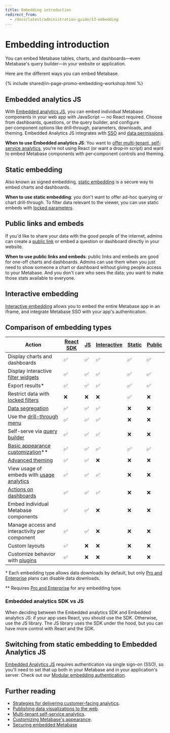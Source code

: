 ```yaml
---
title: Embedding introduction
redirect_from:
  - /docs/latest/administration-guide/13-embedding
---
```


# Embedding introduction

You can embed Metabase tables, charts, and dashboards—even Metabase's query builder—in your website or application.

Here are the different ways you can embed Metabase.

{% include shared/in-page-promo-embedding-workshop.html %}

## Embedded analytics JS

With [Embedded analytics JS](./embedded-analytics-js.md), you can embed individual Metabase components in your web app with JavaScript — no React required. Choose from dashboards, questions, or the query builder, and configure per‑component options like drill‑through, parameters, downloads, and theming. Embedded Analytics JS integrates with [SSO](securing-embeds.md) and [data permissions](../permissions/embedding.md).

**When to use Embedded analytics JS**: You want to [offer multi-tenant, self-service analytics](https://www.metabase.com/blog/why-full-app-embedding), you’re not using React (or want a drop‑in script) and want to embed Metabase components with per‑component controls and theming.

## Static embedding

Also known as signed embedding, [static embedding](./static-embedding.md) is a secure way to embed charts and dashboards.

**When to use static embedding**: you don't want to offer ad-hoc querying or chart drill-through. To filter data relevant to the viewer, you can use static embeds with [locked parameters](./static-embedding-parameters.md#locked-parameters-limit-the-values-available-to-other-editable-parameters).

## Public links and embeds

If you'd like to share your data with the good people of the internet, admins can create a [public link](./public-links.md) or embed a question or dashboard directly in your website.

**When to use public links and embeds**: public links and embeds are good for one-off charts and dashboards. Admins can use them when you just need to show someone a chart or dashboard without giving people access to your Metabase. And you don't care who sees the data; you want to make those stats available to everyone.

## Interactive embedding

[Interactive embedding](./interactive-embedding.md) allows you to embed the entire Metabase app in an iframe, and integrate Metabase SSO with your app's authentication.

## Comparison of embedding types

| Action                                                                                                                          | [React SDK](./sdk/introduction.md) | [JS](./embedded-analytics-js.md) | [Interactive](./interactive-embedding.md) | [Static](./static-embedding.md) | [Public](../embedding/public-links.md) |
| ------------------------------------------------------------------------------------------------------------------------------- | ---------------------------------- | -------------------------------- | ----------------------------------------- | ------------------------------- | -------------------------------------- |
| Display charts and dashboards                                                                                                   | ✅                                 | ✅                               | ✅                                        | ✅                              | ✅                                     |
| Display interactive [filter widgets](https://www.metabase.com/glossary/filter-widget)                                           | ✅                                 | ✅                               | ✅                                        | ✅                              | ✅                                     |
| Export results\*                                                                                                                | ✅                                 | ✅                               | ✅                                        | ✅                              | ✅                                     |
| Restrict data with [locked filters](./static-embedding-parameters.md#restricting-data-in-a-static-embed-with-locked-parameters) | ❌                                 | ❌                               | ❌                                        | ✅                              | ❌                                     |
| [Data segregation](../permissions/embedding.md)                                                                                 | ✅                                 | ✅                               | ✅                                        | ❌                              | ❌                                     |
| Use the [drill-through menu](https://www.metabase.com/learn/metabase-basics/querying-and-dashboards/questions/drill-through)    | ✅                                 | ✅                               | ✅                                        | ❌                              | ❌                                     |
| Self-serve via [query builder](../questions/query-builder/editor.md)                                                            | ✅                                 | ✅                               | ✅                                        | ❌                              | ❌                                     |
| [Basic appearance customization](../configuring-metabase/appearance.md)\*\*                                                     | ✅                                 | ✅                               | ✅                                        | ✅                              | ✅                                     |
| [Advanced theming](./sdk/appearance.md)                                                                                         | ✅                                 | ✅                               | ❌                                        | ❌                              | ❌                                     |
| View usage of embeds with [usage analytics](../usage-and-performance-tools/usage-analytics.md)                                  | ✅                                 | ✅                               | ✅                                        | ❌                              | ❌                                     |
| [Actions on dashboards](../dashboards/actions.md)                                                                               | ✅                                 | ✅                               | ✅                                        | ❌                              | ❌                                     |
| Embed individual Metabase components                                                                                            | ✅                                 | ✅                               | ❌                                        | ❌                              | ❌                                     |
| Manage access and interactivity per component                                                                                   | ✅                                 | ✅                               | ❌                                        | ❌                              | ❌                                     |
| Custom layouts                                                                                                                  | ✅                                 | ❌                               | ❌                                        | ❌                              | ❌                                     |
| Customize behavior with [plugins](./sdk/plugins.md)                                                                             | ✅                                 | ❌                               | ❌                                        | ❌                              | ❌                                     |

\* Each embedding type allows data downloads by default, but only [Pro and Enterprise](https://www.metabase.com/pricing/) plans can disable data downloads.

\*\* Requires [Pro and Enterprise](https://www.metabase.com/pricing/) for any embedding type.

### Embedded analytics SDK vs JS

When deciding between the Embedded analytics SDK and Embedded analytics JS: if your app uses React, you should use the SDK. Otherwise, use the JS library. The JS library uses the SDK under the hood, but you can have more control with React and the SDK.

## Switching from static embedding to Embedded Analytics JS

[Embedded Analytics JS](./embedded-analytics-js.md) requires authentication via single sign-on (SSO), so you'll need to set that up both in your Metabase and in your application's server. Check out our [Modular embedding authentication](../embedding/sdk/authentication.md).

## Further reading

- [Strategies for delivering customer-facing analytics](https://www.metabase.com/learn/metabase-basics/embedding/overview).
- [Publishing data visualizations to the web](https://www.metabase.com/learn/metabase-basics/embedding/charts-and-dashboards).
- [Multi-tenant self-service analytics](https://www.metabase.com/learn/metabase-basics/embedding/multi-tenant-self-service-analytics).
- [Customizing Metabase's appearance](../configuring-metabase/appearance.md).
- [Securing embedded Metabase](./securing-embeds.md)
